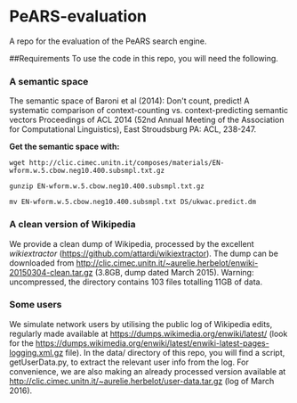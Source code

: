 # PeARS-evaluation
A repo for the evaluation of the PeARS search engine.

##Requirements
To use the code in this repo, you will need the following. 

### A semantic space
The semantic space of Baroni et al (2014): Don't count, predict! A systematic comparison of context-counting vs. context-predicting semantic vectors Proceedings of ACL 2014 (52nd Annual Meeting of the Association for Computational Linguistics), East Stroudsburg PA: ACL, 238-247.

**Get the semantic space with:**

`wget http://clic.cimec.unitn.it/composes/materials/EN-wform.w.5.cbow.neg10.400.subsmpl.txt.gz`

`gunzip EN-wform.w.5.cbow.neg10.400.subsmpl.txt.gz`

`mv EN-wform.w.5.cbow.neg10.400.subsmpl.txt DS/ukwac.predict.dm`

### A clean version of Wikipedia

We provide a clean dump of Wikipedia, processed by the excellent *wikiextractor* (https://github.com/attardi/wikiextractor). The dump can be downloaded from http://clic.cimec.unitn.it/~aurelie.herbelot/enwiki-20150304-clean.tar.gz (3.8GB, dump dated March 2015). Warning: uncompressed, the directory contains 103 files totalling 11GB of data.

### Some users

We simulate network users by utilising the public log of Wikipedia edits, regularly made available at https://dumps.wikimedia.org/enwiki/latest/ (look for the https://dumps.wikimedia.org/enwiki/latest/enwiki-latest-pages-logging.xml.gz file). In the data/ directory of this repo, you will find a script, getUserData.py, to extract the relevant user info from the log. For convenience, we are also making an already processed version available at http://clic.cimec.unitn.it/~aurelie.herbelot/user-data.tar.gz (log of March 2016).
